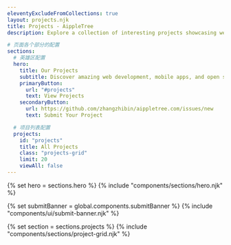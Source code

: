 ```yaml
---
eleventyExcludeFromCollections: true
layout: projects.njk
title: Projects - AippleTree
description: Explore a collection of interesting projects showcasing web development, mobile apps, and open source contributions.

# 页面各个部分的配置
sections:
  # 英雄区配置
  hero:
    title: Our Projects
    subtitle: Discover amazing web development, mobile apps, and open source projects
    primaryButton:
      url: "#projects"
      text: View Projects
    secondaryButton:
      url: https://github.com/zhangzhibin/aippletree.com/issues/new
      text: Submit Your Project

  # 项目列表配置
  projects:
    id: "projects"
    title: All Projects
    class: "projects-grid"
    limit: 20
    viewAll: false
---
```


{% set hero = sections.hero %}
{% include "components/sections/hero.njk" %}

{% set submitBanner = global.components.submitBanner %}
{% include "components/ui/submit-banner.njk" %}

{% set section = sections.projects %}
{% include "components/sections/project-grid.njk" %}
